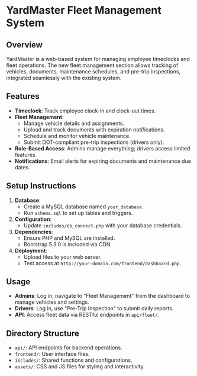 # YardMaster Fleet Management System

## Overview
YardMaster is a web-based system for managing employee timeclocks and fleet operations. The new fleet management section allows tracking of vehicles, documents, maintenance schedules, and pre-trip inspections, integrated seamlessly with the existing system.

## Features 
- **Timeclock**: Track employee clock-in and clock-out times.
- **Fleet Management**:
  - Manage vehicle details and assignments.
  - Upload and track documents with expiration notifications.
  - Schedule and monitor vehicle maintenance.
  - Submit DOT-compliant pre-trip inspections (drivers only).
- **Role-Based Access**: Admins manage everything; drivers access limited features.
- **Notifications**: Email alerts for expiring documents and maintenance due dates.

## Setup Instructions
1. **Database**:
   - Create a MySQL database named `your_database`.
   - Run `schema.sql` to set up tables and triggers.
2. **Configuration**:
   - Update `includes/db_connect.php` with your database credentials.
3. **Dependencies**:
   - Ensure PHP and MySQL are installed.
   - Bootstrap 5.3.0 is included via CDN.
4. **Deployment**:
   - Upload files to your web server.
   - Test access at `http://your-domain.com/frontend/dashboard.php`.

## Usage
- **Admins**: Log in, navigate to "Fleet Management" from the dashboard to manage vehicles and settings.
- **Drivers**: Log in, use "Pre-Trip Inspection" to submit daily reports.
- **API**: Access fleet data via RESTful endpoints in `api/fleet/`.

## Directory Structure
- `api/`: API endpoints for backend operations.
- `frontend/`: User interface files.
- `includes/`: Shared functions and configurations.
- `assets/`: CSS and JS files for styling and interactivity.
